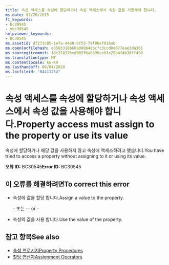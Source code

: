 ```yaml
---
title: 속성 액세스를 속성에 할당하거나 속성 액세스에서 속성 값을 사용해야 합니다.
ms.date: 07/20/2015
f1_keywords:
- bc30545
- vbc30545
helpviewer_keywords:
- BC30545
ms.assetid: df271c05-1e7a-44e8-bf53-79f06ef916ab
ms.openlocfilehash: e8503318b60a808b48bcfc3ccd0a077eae3da301
ms.sourcegitcommit: f8c270376ed905f6a8896ce0fe25b4f4b38ff498
ms.translationtype: MT
ms.contentlocale: ko-KR
ms.lasthandoff: 06/04/2020
ms.locfileid: "84411254"
---
```

# <a name="property-access-must-assign-to-the-property-or-use-its-value"></a><span data-ttu-id="a9069-102">속성 액세스를 속성에 할당하거나 속성 액세스에서 속성 값을 사용해야 합니다.</span><span class="sxs-lookup"><span data-stu-id="a9069-102">Property access must assign to the property or use its value</span></span>
<span data-ttu-id="a9069-103">속성에 할당하거나 해당 값을 사용하지 않고 속성에 액세스하려고 했습니다.</span><span class="sxs-lookup"><span data-stu-id="a9069-103">You have tried to access a property without assigning to it or using its value.</span></span>
  
 <span data-ttu-id="a9069-104">**오류 ID:** BC30545</span><span class="sxs-lookup"><span data-stu-id="a9069-104">**Error ID:** BC30545</span></span>  
  
## <a name="to-correct-this-error"></a><span data-ttu-id="a9069-105">이 오류를 해결하려면</span><span class="sxs-lookup"><span data-stu-id="a9069-105">To correct this error</span></span>  
  
- <span data-ttu-id="a9069-106">속성에 값을 할당 합니다.</span><span class="sxs-lookup"><span data-stu-id="a9069-106">Assign a value to the property.</span></span>  
  
     <span data-ttu-id="a9069-107">\- 또는 -</span><span class="sxs-lookup"><span data-stu-id="a9069-107">\- or -</span></span>  
  
- <span data-ttu-id="a9069-108">속성의 값을 사용 합니다.</span><span class="sxs-lookup"><span data-stu-id="a9069-108">Use the value of the property.</span></span>  
  
## <a name="see-also"></a><span data-ttu-id="a9069-109">참고 항목</span><span class="sxs-lookup"><span data-stu-id="a9069-109">See also</span></span>

- [<span data-ttu-id="a9069-110">속성 프로시저</span><span class="sxs-lookup"><span data-stu-id="a9069-110">Property Procedures</span></span>](../programming-guide/language-features/procedures/property-procedures.md)
- [<span data-ttu-id="a9069-111">할당 연산자</span><span class="sxs-lookup"><span data-stu-id="a9069-111">Assignment Operators</span></span>](../language-reference/operators/assignment-operators.md)
